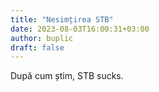 ```yaml
---
title: "Nesimțirea STB"
date: 2023-08-03T16:00:31+03:00
author: buplic
draft: false
---
```

După cum știm, STB sucks.

